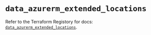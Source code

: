 # `data_azurerm_extended_locations`

Refer to the Terraform Registory for docs: [`data_azurerm_extended_locations`](https://www.terraform.io/docs/providers/azurerm/d/extended_locations).
